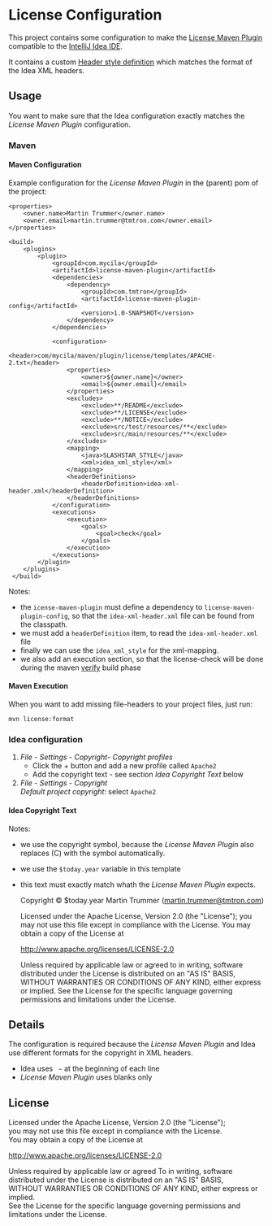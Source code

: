 # License Configuration

This project contains some configuration to make the [License Maven Plugin](http://code.mycila.com/license-maven-plugin/) compatible to the [IntelliJ Idea IDE](https://www.jetbrains.com/idea/).

It contains a custom [Header style definition](http://code.mycila.com/license-maven-plugin/#changing-header-style-definitions) which matches the format of the Idea XML headers. 
 
## Usage

You want to make sure that the Idea configuration exactly matches the _License Maven Plugin_ configuration. 

### Maven

#### Maven Configuration
Example configuration for the _License Maven Plugin_ in the (parent) pom of the project: 

    <properties>
        <owner.name>Martin Trummer</owner.name>
        <owner.email>martin.trummer@tmtron.com</owner.email>
    </properties>

    <build>
        <plugins>
            <plugin>
                <groupId>com.mycila</groupId>
                <artifactId>license-maven-plugin</artifactId>
                <dependencies>
                    <dependency>
                        <groupId>com.tmtron</groupId>
                        <artifactId>license-maven-plugin-config</artifactId>
                        <version>1.0-SNAPSHOT</version>
                    </dependency>
                </dependencies>
    
                <configuration>
                    <header>com/mycila/maven/plugin/license/templates/APACHE-2.txt</header>
                    <properties>
                        <owner>${owner.name}</owner>
                        <email>${owner.email}</email>
                    </properties>
                    <excludes>
                        <exclude>**/README</exclude>
                        <exclude>**/LICENSE</exclude>
                        <exclude>**/NOTICE</exclude>
                        <exclude>src/test/resources/**</exclude>
                        <exclude>src/main/resources/**</exclude>
                    </excludes>
                    <mapping>
                        <java>SLASHSTAR_STYLE</java>
                        <xml>idea_xml_style</xml>
                    </mapping>
                    <headerDefinitions>
                        <headerDefinition>idea-xml-header.xml</headerDefinition>
                    </headerDefinitions>
                </configuration>
                <executions>
                    <execution>
                        <goals>
                            <goal>check</goal>
                        </goals>
                    </execution>
                </executions>
            </plugin>
        </plugins>
     </build>
     
Notes:
 * the `icense-maven-plugin` must define a dependency to `license-maven-plugin-config`, so that the `idea-xml-header.xml` file can be found from the classpath.
 * we must add a `headerDefinition` item, to read the `idea-xml-header.xml` file
 * finally we can use the `idea_xml_style` for the xml-mapping.
 * we also add an execution section, so that the license-check will be done during the maven [verify](https://maven.apache.org/guides/introduction/introduction-to-the-lifecycle.html) build phase  

#### Maven Execution
When you want to add missing file-headers to your project files, just run:

    mvn license:format
 
### Idea configuration
1. _File_ - _Settings_ - _Copyright_- _Copyright profiles_
   * Click the + button and add a new profile called `Apache2`
   * Add the copyright text - see section _Idea Copyright Text_ below        
1. _File_ - _Settings_ - _Copyright_  
   _Default project copyright_: select `Apache2`  
    
#### Idea Copyright Text
Notes:
 * we use the copyright symbol, because the _License Maven Plugin_ also replaces (C) with the symbol automatically.
 * we use the `$today.year` variable in this template
 * this text must exactly match whath the _License Maven Plugin_ expects. 
   
   Copyright © $today.year Martin Trummer (martin.trummer@tmtron.com)

   Licensed under the Apache License, Version 2.0 (the "License");
   you may not use this file except in compliance with the License.
   You may obtain a copy of the License at

   http://www.apache.org/licenses/LICENSE-2.0

   Unless required by applicable law or agreed to in writing, software
   distributed under the License is distributed on an "AS IS" BASIS,
   WITHOUT WARRANTIES OR CONDITIONS OF ANY KIND, either express or implied.
   See the License for the specific language governing permissions and
   limitations under the License.

 
## Details

The configuration is required because the _License Maven Plugin_ and Idea use different formats for the copyright in XML headers.
* Idea uses `  ~ ` at the beginning of each line
* _License Maven Plugin_ uses blanks only

## License

Licensed under the Apache License, Version 2.0 (the "License");  
you may not use this file except in compliance with the License.  
You may obtain a copy of the License at

http://www.apache.org/licenses/LICENSE-2.0

Unless required by applicable law or agreed To in writing, software  
distributed under the License is distributed on an "AS IS" BASIS,  
WITHOUT WARRANTIES OR CONDITIONS OF ANY KIND, either express or implied.  
See the License for the specific language governing permissions and  
limitations under the License.


